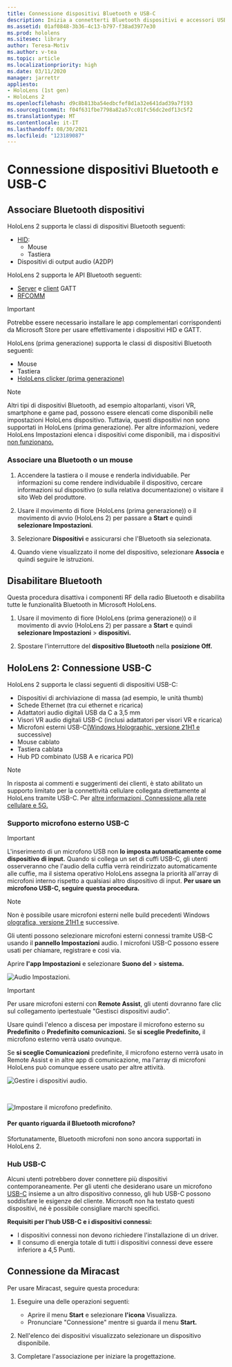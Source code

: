 ```yaml
---
title: Connessione dispositivi Bluetooth e USB-C
description: Inizia a connetterti Bluetooth dispositivi e accessori USB-C dai tuoi HoloLens di realtà mista.
ms.assetid: 01af0848-3b36-4c13-b797-f38ad3977e30
ms.prod: hololens
ms.sitesec: library
author: Teresa-Motiv
ms.author: v-tea
ms.topic: article
ms.localizationpriority: high
ms.date: 03/11/2020
manager: jarrettr
appliesto:
- HoloLens (1st gen)
- HoloLens 2
ms.openlocfilehash: d9c8b813ba54edbcfef8d1a32e641dad39a7f193
ms.sourcegitcommit: f04f631fbe7798a82a57cc01fc56dc2edf13c5f2
ms.translationtype: MT
ms.contentlocale: it-IT
ms.lasthandoff: 08/30/2021
ms.locfileid: "123189087"
---
```

# <a name="connect-to-bluetooth-and-usb-c-devices"></a>Connessione dispositivi Bluetooth e USB-C

## <a name="pair-bluetooth-devices"></a>Associare Bluetooth dispositivi

HoloLens 2 supporta le classi di dispositivi Bluetooth seguenti:

- [HID](/windows-hardware/drivers/hid/):
    - Mouse
    - Tastiera
- Dispositivi di output audio (A2DP)

HoloLens 2 supporta le API Bluetooth seguenti:
- [Server](/windows/uwp/devices-sensors/gatt-server) e [client](/windows/uwp/devices-sensors/gatt-client) GATT
- [RFCOMM](/windows/uwp/devices-sensors/send-or-receive-files-with-rfcomm)
>[!IMPORTANT]
> Potrebbe essere necessario installare le app complementari corrispondenti da Microsoft Store per usare effettivamente i dispositivi HID e GATT.

HoloLens (prima generazione) supporta le classi di dispositivi Bluetooth seguenti:

- Mouse
- Tastiera
- [HoloLens clicker (prima generazione)](hololens1-clicker.md)

> [!NOTE]
> Altri tipi di dispositivi Bluetooth, ad esempio altoparlanti, visori VR, smartphone e game pad, possono essere elencati come disponibili nelle impostazioni HoloLens dispositivo. Tuttavia, questi dispositivi non sono supportati in HoloLens (prima generazione). Per altre informazioni, vedere HoloLens Impostazioni elenca i dispositivi come disponibili, ma i dispositivi [non funzionano.](hololens-troubleshooting.md#devices-listed-as-available-in-settings-dont-work)

### <a name="pair-a-bluetooth-keyboard-or-mouse"></a>Associare una Bluetooth o un mouse

1. Accendere la tastiera o il mouse e renderla individuabile. Per informazioni su come rendere individuabile il dispositivo, cercare informazioni sul dispositivo (o sulla relativa documentazione) o visitare il sito Web del produttore.

1. Usare il movimento di fiore (HoloLens (prima generazione)) o il movimento di avvio (HoloLens 2) per passare a **Start** e quindi **selezionare Impostazioni**.

1. Selezionare **Dispositivi** e assicurarsi che l'Bluetooth sia selezionata.  

1. Quando viene visualizzato il nome del dispositivo, selezionare **Associa** e quindi seguire le istruzioni.

## <a name="disable-bluetooth"></a>Disabilitare Bluetooth

Questa procedura disattiva i componenti RF della radio Bluetooth e disabilita tutte le funzionalità Bluetooth in Microsoft HoloLens.

1. Usare il movimento di fiore (HoloLens (prima generazione)) o il movimento di avvio (HoloLens 2) per passare a **Start** e quindi **selezionare Impostazioni**  >  **dispositivi.**

1. Spostare l'interruttore del **dispositivo Bluetooth** nella **posizione Off.**

## <a name="hololens-2-connect-usb-c-devices"></a>HoloLens 2: Connessione USB-C

HoloLens 2 supporta le classi seguenti di dispositivi USB-C:

- Dispositivi di archiviazione di massa (ad esempio, le unità thumb)
- Schede Ethernet (tra cui ethernet e ricarica)
- Adattatori audio digitali USB da C a 3,5 mm
- Visori VR audio digitali USB-C (inclusi adattatori per visori VR e ricarica)
- Microfoni esterni USB-C[(Windows Holographic, versione 21H1 e](hololens-release-notes.md#windows-holographic-version-21h1) successive)
- Mouse cablato
- Tastiera cablata
- Hub PD combinato (USB A e ricarica PD)


> [!NOTE]
> In risposta ai commenti e suggerimenti dei clienti, è stato abilitato un supporto limitato per la connettività cellulare collegata direttamente al HoloLens tramite USB-C. Per [altre informazioni, Connessione alla rete cellulare e 5G.](hololens-cellular.md)

### <a name="usb-c-external-microphone-support"></a>Supporto microfono esterno USB-C

> [!IMPORTANT]
> L'inserimento di un microfono USB non **lo imposta automaticamente come dispositivo di input.** Quando si collega un set di cuffi USB-C, gli utenti osserveranno che l'audio della cuffia verrà reindirizzato automaticamente alle cuffie, ma il sistema operativo HoloLens assegna la priorità all'array di microfoni interno rispetto a qualsiasi altro dispositivo di input. **Per usare un microfono USB-C, seguire questa procedura.**

> [!NOTE]
> Non è possibile usare microfoni esterni nelle build precedenti Windows [olografica, versione 21H1 e](hololens-release-notes.md#windows-holographic-version-21h1) successive. 

Gli utenti possono selezionare microfoni esterni connessi tramite USB-C usando il **pannello Impostazioni** audio. I microfoni USB-C possono essere usati per chiamare, registrare e così via.

Aprire **l'app Impostazioni** e selezionare **Suono del**  >  **sistema.**

![Audio Impostazioni.](images/usbc-mic-1.jpg)

> [!IMPORTANT]
> Per usare microfoni esterni con **Remote Assist**, gli utenti dovranno fare clic sul collegamento ipertestuale "Gestisci dispositivi audio".
>
> Usare quindi l'elenco a discesa per impostare il microfono esterno su **Predefinito** o **Predefinito comunicazioni.** Se **si sceglie Predefinito,** il microfono esterno verrà usato ovunque.
>
> Se **si sceglie Comunicazioni** predefinite, il microfono esterno verrà usato in Remote Assist e in altre app di comunicazione, ma l'array di microfoni HoloLens può comunque essere usato per altre attività.

![Gestire i dispositivi audio.](images/usbc-mic-2.png)

<br>

![Impostare il microfono predefinito.](images/usbc-mic-3.jpg)

#### <a name="what-about-bluetooth-microphone-support"></a>Per quanto riguarda il Bluetooth microfono?

Sfortunatamente, Bluetooth microfoni non sono ancora supportati in HoloLens 2.

### <a name="usb-c-hubs"></a>Hub USB-C

Alcuni utenti potrebbero dover connettere più dispositivi contemporaneamente. Per gli utenti che desiderano usare un microfono [USB-C](#usb-c-external-microphone-support) insieme a un altro dispositivo connesso, gli hub USB-C possono soddisfare le esigenze del cliente. Microsoft non ha testato questi dispositivi, né è possibile consigliare marchi specifici.

**Requisiti per l'hub USB-C e i dispositivi connessi:**

- I dispositivi connessi non devono richiedere l'installazione di un driver.
- Il consumo di energia totale di tutti i dispositivi connessi deve essere inferiore a 4,5 Punti.

## <a name="connect-to-miracast"></a>Connessione da Miracast

Per usare Miracast, seguire questa procedura:

1. Eseguire una delle operazioni seguenti:  

   - Aprire il menu **Start** e selezionare **l'icona** Visualizza.
   - Pronunciare "Connessione" mentre si guarda il menu **Start.**  

1. Nell'elenco dei dispositivi visualizzato selezionare un dispositivo disponibile.

1. Completare l'associazione per iniziare la progettazione.
